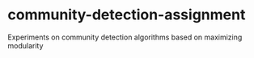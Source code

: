 # community-detection-assignment
Experiments on community detection algorithms based on maximizing modularity 
